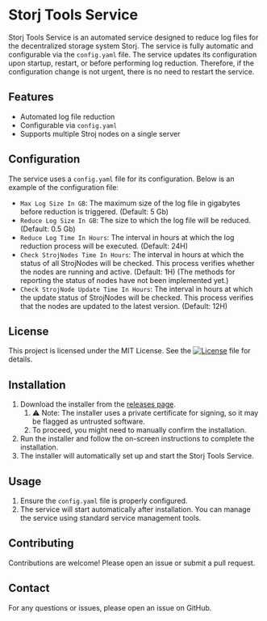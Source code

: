﻿# Storj Tools Service

Storj Tools Service is an automated service designed to reduce log files for the decentralized storage system Storj.
The service is fully automatic and configurable via the `config.yaml` file.
The service updates its configuration upon startup, restart, or before performing log reduction.
Therefore, if the configuration change is not urgent, there is no need to restart the service.

## Features
- Automated log file reduction
- Configurable via `config.yaml`
- Supports multiple Stroj nodes on a single server

## Configuration

The service uses a `config.yaml` file for its configuration. Below is an example of the configuration file:

- `Max Log Size In GB`: The maximum size of the log file in gigabytes before reduction is triggered. (Default: 5 Gb)
- `Reduce Log Size In GB`: The size to which the log file will be reduced. (Default: 0.5 Gb)
- `Reduce Log Time In Hours`: The interval in hours at which the log reduction process will be executed. (Default: 24H)
- `Check StrojNodes Time In Hours`: The interval in hours at which the status of all StrojNodes will be checked. This process verifies whether the nodes are running and active. (Default: 1H)
                                   (The methods for reporting the status of nodes have not been implemented yet.)
- `Check StrojNode Update Time In Hours`: The interval in hours at which the update status of StrojNodes will be checked. This process verifies that the nodes are updated to the latest version. (Default: 12H)

## License

This project is licensed under the MIT License. See the [![License](https://img.shields.io/badge/License-MIT-yellow.svg)](https://opensource.org/licenses/MIT) file for details.

## Installation

1. Download the installer from the [releases page](https://github.com/Akutapi/StroJLogService/releases).
	1. ⚠ Note: The installer uses a private certificate for signing, so it may be flagged as untrusted software.
	1. To proceed, you might need to manually confirm the installation.
2. Run the installer and follow the on-screen instructions to complete the installation.
3. The installer will automatically set up and start the Storj Tools Service.

## Usage

1. Ensure the `config.yaml` file is properly configured.
2. The service will start automatically after installation. You can manage the service using standard service management tools.

## Contributing

Contributions are welcome! Please open an issue or submit a pull request.

## Contact

For any questions or issues, please open an issue on GitHub.

   